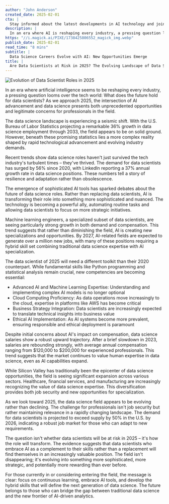 ```yaml
---
author: "John Anderson"
created_date: 2025-02-01
cta: |
  Stay informed about the latest developments in AI technology and join our growing community of tech enthusiasts!
description: |
  In an era where AI is reshaping every industry, a pressing question looms: 'What does the future hold for data scientists? Discover how data science careers are changing with AI advancements and explore emerging opportunities.
https: "//i.magick.ai/PIXE/1738425806552_magick_img.webp"
publish_date: 2025-02-01
read_time: "8 mins"
subtitle: |
  Data Science Careers Evolve with AI: New Opportunities Emerge
title: |
  Are Data Scientists at Risk in 2025? The Evolving Landscape of Data Science Careers
---
```


![Evolution of Data Scientist Roles in 2025](https://i.magick.ai/PIXE/1738425806555_magick_img.webp)

In an era where artificial intelligence seems to be reshaping every industry, a pressing question looms over the tech world: What does the future hold for data scientists? As we approach 2025, the intersection of AI advancement and data science presents both unprecedented opportunities and legitimate concerns for professionals in the field.

The data science landscape is experiencing a seismic shift. With the U.S. Bureau of Labor Statistics projecting a remarkable 36% growth in data science employment through 2033, the field appears to be on solid ground. However, beneath these promising statistics lies a more complex reality shaped by rapid technological advancement and evolving industry demands.

Recent trends show data science roles haven't just survived the tech industry's turbulent times – they've thrived. The demand for data scientists has surged by 56% since 2020, with LinkedIn reporting a 37% annual growth rate in data science positions. These numbers tell a story of resilience and adaptation rather than obsolescence.

The emergence of sophisticated AI tools has sparked debates about the future of data science roles. Rather than replacing data scientists, AI is transforming their role into something more sophisticated and nuanced. The technology is becoming a powerful ally, automating routine tasks and allowing data scientists to focus on more strategic initiatives.

Machine learning engineers, a specialized subset of data scientists, are seeing particularly strong growth in both demand and compensation. This trend suggests that rather than diminishing the field, AI is creating new specializations and opportunities. By 2027, AI-related fields are expected to generate over a million new jobs, with many of these positions requiring a hybrid skill set combining traditional data science expertise with AI specialization.

The data scientist of 2025 will need a different toolkit than their 2020 counterpart. While fundamental skills like Python programming and statistical analysis remain crucial, new competencies are becoming essential:

- Advanced AI and Machine Learning Expertise: Understanding and implementing complex AI models is no longer optional
- Cloud Computing Proficiency: As data operations move increasingly to the cloud, expertise in platforms like AWS has become critical
- Business Strategy Integration: Data scientists are increasingly expected to translate technical insights into business value
- Ethical AI Implementation: As AI systems become more prevalent, ensuring responsible and ethical deployment is paramount

Despite initial concerns about AI's impact on compensation, data science salaries show a robust upward trajectory. After a brief slowdown in 2023, salaries are rebounding strongly, with average annual compensation ranging from $120,000 to $200,000 for experienced professionals. This trend suggests that the market continues to value human expertise in data science, even as AI capabilities expand.

While Silicon Valley has traditionally been the epicenter of data science opportunities, the field is seeing significant expansion across various sectors. Healthcare, financial services, and manufacturing are increasingly recognizing the value of data science expertise. This diversification provides both job security and new opportunities for specialization.

As we look toward 2025, the data science field appears to be evolving rather than declining. The challenge for professionals isn't job security but rather maintaining relevance in a rapidly changing landscape. The demand for data scientists is projected to exceed supply by 50% in the U.S. by 2026, indicating a robust job market for those who can adapt to new requirements.

The question isn't whether data scientists will be at risk in 2025 – it's how the role will transform. The evidence suggests that data scientists who embrace AI as a complement to their skills rather than a replacement will find themselves in an increasingly valuable position. The field isn't disappearing; it's evolving into something more sophisticated, more strategic, and potentially more rewarding than ever before.

For those currently in or considering entering the field, the message is clear: focus on continuous learning, embrace AI tools, and develop the hybrid skills that will define the next generation of data science. The future belongs to those who can bridge the gap between traditional data science and the new frontier of AI-driven analytics.
